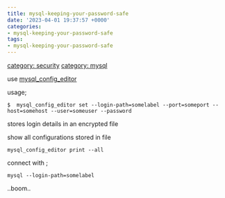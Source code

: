 ```yaml
---
title: mysql-keeping-your-password-safe
date: '2023-04-01 19:37:57 +0000'
categories:
- mysql-keeping-your-password-safe
tags:
- mysql-keeping-your-password-safe
---
```



[category: security](category:_security "wikilink") [category:
mysql](category:_mysql "wikilink")

use
[mysql_config_editor](https://dev.mysql.com/doc/refman/5.6/en/mysql-config-editor.html)

usage;

    $  mysql_config_editor set --login-path=somelabel --port=someport --host=somehost --user=someuser --password

stores login details in an encrypted file

show all configurations stored in file

`mysql_config_editor print --all`

connect with ;

`mysql --login-path=somelabel`

..boom..